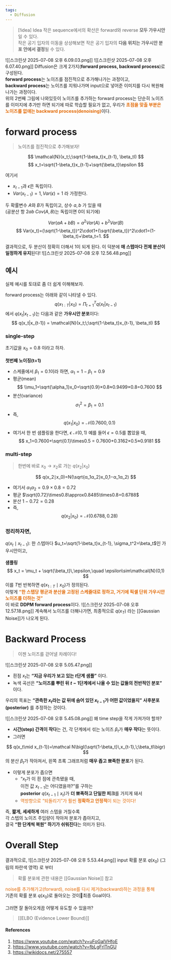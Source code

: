 ```yaml
---
tags:
  - Diffusion
---
```


> [!idea] Idea
>작은 sequence에서의 확산은 forward와 reverse **모두 가우시안**일 수 있다. <br>
  작은 공기 입자의 이동을 상상해보면 작은 공기 입자의 **다음 위치는 가우시안 분포 안에서 결정**될 수 있다.

![[스크린샷 2025-07-08 오후 6.09.03.png]]
![[스크린샷 2025-07-08 오후 6.07.40.png]]
Diffusion은 크게 2가지(**forward process, backward process**)로 구성된다. <br> 
**forward process**는 노이즈를 점진적으로 추가해나가는 과정이고, <br>
**backward process**는 노이즈를 지워나가며 input으로 넣어준 이미지를 다시 복원해나가는 과정이다. <br>
위의 2번째 그림에 나와있듯이 노이즈를 추가하는 forward process는 단순히 노이즈를 이미지에 추가만 하면 되기에 따로 학습할 필요가 없고, 우리가 <b><font color="#e36c09">초점을 맞출 부분은 노이즈를 없애는 backward process(denoising)</font></b>이다. 

# forward process
> 노이즈를 점진적으로 추가해보자!

$$
\mathcal{N}(x_t;\;\sqrt{1-\beta_t}x_{t-1}, \beta_tI) 
$$
$$
x_t=\sqrt{1-\beta_t}x_{t-1}+\sqrt{\beta_t}\epsilon
$$

여기서
- $x_{t-1}$과 $\epsilon$은 독립이다.
- $Var(x_{t-1})=1, Var(\epsilon)=1$ 라 가정한다.

두 확률변수 $A$와 $B$가 독립이고, 상수 $a, b$ 가 있을 때 <br>
(공분산 항 $2ab\;Cov(A, B)$는 독립이면 0이 되기에)

$$
Var(aA+bB)=a^2Var(A)+b^2Var(B)
$$
$$
Var(x_t)=(\sqrt{1-\beta_t})^2\cdot1+(\sqrt{\beta_t})^2\cdot1=(1-\beta_t)+\beta_t=1.
$$

결과적으로, 두 분산이 정확히 더해서 1이 되게 된다. 이 덕분에 **매 스텝마다 전체 분산이 일정하게 유지**된다!
![[스크린샷 2025-07-08 오후 12.56.48.png]]

## 예시
실제 예시를 토대로 좀 더 쉽게 이해해보자. 

forward process는 아래와 같이 나타낼 수 있다. 
$$
q(x_{1:T}|x_0) = \Pi_{t=1}^Tq(x_t|x_{t-1})
$$
에서 $q(x_t|x_{t-1})$는 다음과 같은 **가우시안 분포**이다:
$$
q(x_t|x_{t-1}) = \mathcal{N}(x_t;\;\sqrt{1-\beta_t}x_{t-1}, \beta_tI) 
$$

### single-step
초기값을 $x_0=0.8$ 이라고 하자. <br><br>
**첫번째 노이징(t=1)**
- 스케줄에서 $\beta_1=0.1$이라 하면, $\alpha_1=1-\beta_1=0.9$
- 평균(mean)  
$$
\\mu_1=\sqrt{\alpha_1}x_0=\sqrt{0.9}​×0.8≈0.9499×0.8=0.7600
$$
- 분산(variance)
$$
 \sigma_1^2=\beta_1=0.1
$$
- 즉, 
$$
q(x_1|x_0)=\mathcal{N}(0.7600, 0.1)
$$
- 여기서 한 번 샘플링을 한다면, $\epsilon~\mathcal{N}(0, 1)$ 예를 들어 $\epsilon=0.5$를 뽑았을 때, 
$$
x_1=0.7600+\sqrt{0.1}\times0.5 = 0.7600+0.3162×0.5≈0.9181
$$

### multi-step
> 한번에 바로 $x_0\rightarrow x_2$로 가는 $q(x_2|x_0)$

$$
q(x_2​∣x_0​)=N(\sqrt{α_1​α_2}​​x_0​,1−α_1​α_2​)
$$
- 여기서 $\alpha_1\alpha_2=0.9\times0.8=0.72$
- 평균 $\sqrt{0.72}\times0.8\approx0.8485\times0.8=0.6788$
- 분산 $1-0.72=0.28$
- 즉, 
$$
q(x_2|x_0)=\mathcal{N}(0.6788, 0.28)
$$

### 정리하자면, 
$q(x_t\mid x_{t-1})$: 한 스텝마다 $u_t=\sqrt{1-\beta_t}x_{t-1}, \sigma_t^2=\beta_t$인 가우시안이고, <br><br>
**샘플링**
$$
x_t = \mu_t + \sqrt{\beta_t}\,\epsilon,\quad \epsilon\sim\mathcal{N}(0,1)
$$
이를 $T$번 반복하면 $q(x_{1:T}\mid x_0)$가 정의된다. <br>
이렇게 <b><font color="#e36c09">“한 스텝당 평균과 분산을 고정된 스케줄대로 정하고, 거기에 픽셀 단위 가우시안 노이즈를 더하는 것”</font></b><br>이 바로 **DDPM forward process**이다. 
![[스크린샷 2025-07-08 오후 12.57.18.png]]
계속해서 노이즈를 더해나가면, 최종적으로 $q(x_T)$ 라는 [[Gaussian Noise]]가 나오게 된다. 

# Backward Process
>이젠 노이즈를 걷어낼 차례이다! 

![[스크린샷 2025-07-08 오후 5.05.47.png]]
- 흰점 $x_t$는 **“지금 우리가 보고 있는 $t$단계 샘플”** 이다. 
- 녹색 곡선은 **“노이즈를 뿌린 뒤 $t-1$단계에서 나올 수 있는 값들의 전반적인 분포”** 이다. 

우리의 목표는 **“관측한 $x_t​$라는 값 뒤에 숨어 있던 $x_{t-1}$가 어떤 값이었을지”** **사후분포(posterior)** 를 추정하는 것이다. 

![[스크린샷 2025-07-08 오후 5.45.08.png]]
왜 time step을 작게 가져가야 할까?
- **시간(step) 간격이 작다**는 건, 각 단계에서 섞는 노이즈 $\beta_t$​가 **매우 작다**는 뜻이다. 
- 그러면

$$
q(x_t\mid x_{t-1})=\mathcal N\bigl(\sqrt{1-\beta_t}\,x_{t-1},\;\beta_tI\bigr)
$$
의 분산 $\beta_t$가 작아져서, 왼쪽 초록 그래프처럼 **매우 좁고 뾰족한 분포**가 된다. 
- 이렇게 분포가 좁으면
    - “$x_t$가 이 흰 점에 관측됐을 때,  
        이전 값 $x_{t-1}$는 어디였을까?”를 구하는  
        **posterior** $q(x_{t-1}\mid x_t)$가 **더 뾰족하고 단일한 피크**를 가지게 돼서
    - <font color="#e36c09">역방향으로 “되돌리기”가 훨씬 <b>정확하고 안정적</b>이 되는 것이다!</font>

즉, **짧게, 세세하게** 여러 스텝을 거칠수록  
각 스텝의 노이즈 주입량이 작아져 분포가 좁아지고,  
결국 **“한 단계씩 복원” 하기가 쉬워진다**는 의미가 된다. 


# Overall Step
결과적으로, 
![[스크린샷 2025-07-08 오후 5.53.44.png]]
input 확률 분포 $q(x_0)$ (그림의 파란색 영역) 로 부터 
> 확률 분포에 관한 내용은 [[Gaussian Noise]] 참고

<font color="#e36c09">noise를 추가해가고(forward), noise를 다시 제거(backward)하는 과정을 통해 </font><br>
기존의 확률 분포 $q(x_0)$로 돌아오는 것이최종 Goal이다. <br><br>
그러면 잘 돌아오게끔 어떻게 유도할 수 있을까?
> [[ELBO (Evidence Lower Bound)]]





#### References
1. https://www.youtube.com/watch?v=uFoGaIVHfoE
2. https://www.youtube.com/watch?v=fbLgFrlTnGU
3. https://wikidocs.net/275557


